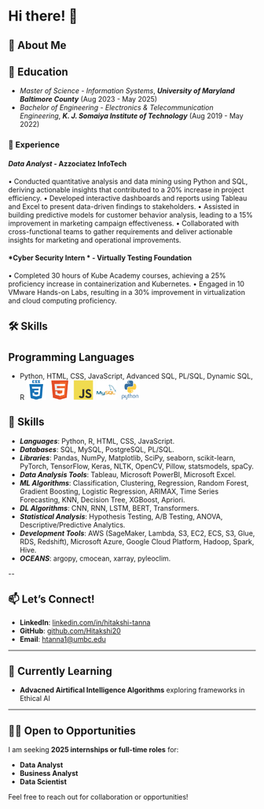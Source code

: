 # Hi there! 👋
## 🚀 About Me


## 🏫 Education
- *Master of Science - Information Systems*, ***University of Maryland Baltimore County*** (Aug 2023 - May 2025)
- *Bachelor of Engineering - Electronics & Telecommunication Engineering*, ***K. J. Somaiya Institute of Technology*** (Aug 2019 - May 2022)


### 🏢 Experience
#### *Data Analyst* - Azzociatez InfoTech
•	Conducted quantitative analysis and data mining using Python and SQL, deriving actionable insights that contributed to a 20% increase in project efficiency.
•	Developed interactive dashboards and reports using Tableau and Excel to present data-driven findings to stakeholders.
•	Assisted in building predictive models for customer behavior analysis, leading to a 15% improvement in marketing campaign effectiveness.
•	Collaborated with cross-functional teams to gather requirements and deliver actionable insights for marketing and operational improvements.

#### *Cyber Security Intern * - Virtually Testing Foundation 
•	Completed 30 hours of Kube Academy courses, achieving a 25% proficiency increase in containerization and Kubernetes.
•	Engaged in 10 VMware Hands-on Labs, resulting in a 30% improvement in virtualization and cloud computing proficiency.



## 🛠️ Skills

## Programming Languages
- Python, HTML, CSS, JavaScript, Advanced SQL, PL/SQL, Dynamic SQL, R
<img src="https://github.com/devicons/devicon/blob/master/icons/css3/css3-plain-wordmark.svg"  title="CSS3" alt="CSS" width="40" height="40"/>&nbsp;
<img src="https://github.com/devicons/devicon/blob/master/icons/html5/html5-original.svg" title="HTML5" alt="HTML" width="40" height="40"/>&nbsp;
<img src="https://github.com/devicons/devicon/blob/master/icons/javascript/javascript-original.svg" title="JavaScript" alt="JavaScript" width="40" height="40"/>&nbsp;
<img src="https://github.com/devicons/devicon/blob/master/icons/mysql/mysql-original-wordmark.svg" title="MySQL"  alt="MySQL" width="40" height="40"/>&nbsp;
<img src="https://github.com/devicons/devicon/blob/master/icons/python/python-original-wordmark.svg" title="Pyhton"  alt="Python" width="40" height="40"/>&nbsp;


## 🎯  Skills 
- ***Languages***: Python, R, HTML, CSS, JavaScript.
- ***Databases***: SQL, MySQL, PostgreSQL, PL/SQL.
- ***Libraries***:  Pandas, NumPy, Matplotlib, SciPy, seaborn, scikit-learn, PyTorch, TensorFlow, Keras, NLTK, OpenCV, Pillow, statsmodels, spaCy.
- ***Data Analysis Tools***: Tableau, Microsoft PowerBI, Microsoft Excel.
- ***ML Algorithms***: Classification, Clustering, Regression, Random Forest, Gradient Boosting, Logistic Regression, ARIMAX, Time Series Forecasting, KNN, Decision Tree, XGBoost, Apriori.
- ***DL Algorithms***: CNN, RNN, LSTM, BERT, Transformers.
- ***Statistical Analysis***: Hypothesis Testing, A/B Testing, ANOVA, Descriptive/Predictive Analytics.
- ***Development Tools***: AWS (SageMaker, Lambda, S3, EC2, ECS, S3, Glue, RDS, Redshift), Microsoft Azure, Google Cloud Platform, Hadoop, Spark, Hive.
- ***OCEANS***: argopy, cmocean, xarray, pyleoclim.

--

## 📫 Let’s Connect!

- **LinkedIn**: [linkedin.com/in/hitakshi-tanna](https://www.linkedin.com/in/hitakshi-tanna)
- **GitHub**: [github.com/Hitakshi20](https://github.com/Hitakshi20)
- **Email**: [htanna1@umbc.edu](mailto:htanna1@umbc.edu)

---

## 🌱 Currently Learning
- **Advacned Airtifical Intelligence Algorithms** exploring frameworks in Ethical AI

---

## 👩‍💼 Open to Opportunities
I am seeking **2025 internships or full-time roles** for:
- **Data Analyst**
- **Business Analyst**
- **Data Scientist**

Feel free to reach out for collaboration or opportunities!
